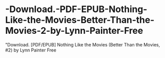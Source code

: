 # -Download.-PDF-EPUB-Nothing-Like-the-Movies-Better-Than-the-Movies-2-by-Lynn-Painter-Free
"Download. [PDF/EPUB] Nothing Like the Movies (Better Than the Movies, #2) by Lynn Painter Free
